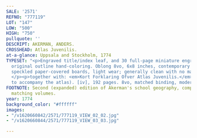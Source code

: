 ```yaml
---
SALE: '2571'
REFNO: "777119"
LOT: "147"
LOW: "500"
HIGH: "750"
pullquote: ''
DESCRIPT: AKERMAN, ANDERS.
CROSSHEAD: Atlas Juvenilis.
at-a-glance: Uppsala and Stockholm, 1774
TYPESET: "<p>Engraved title/index leaf, and 30 full-page miniature engraved maps with
  original outline hand-coloring. Oblong 8vo, 6x8 inches, contemporary calf-backed
  speckled paper-covered boards, light wear; generally clean with no major flaws.
  </p><p>together with: <em>Kort Forklaring Ofver Atlas Juvenilis.</em> (Text explanation
  to accompany the atlas). [iv], 192 pages. 8vo, matched binding, moderate wear.</p>"
FOOTNOTE: Second (expanded) edition of Akerman's school geography, complete in both
  matching volumes.
year: 1774
background_color: "#ffffff"
images:
- "/v1620660842/2571/777119_VIEW_02_02.jpg"
- "/v1620660844/2571/777119_VIEW_03_03.jpg"

---
```


